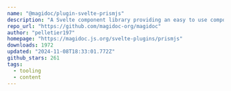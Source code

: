 ```yaml
---
name: "@magidoc/plugin-svelte-prismjs"
description: "A Svelte component library providing an easy to use component to display PrismJS code blocks"
repo_url: "https://github.com/magidoc-org/magidoc"
author: "pelletier197"
homepage: "https://magidoc.js.org/svelte-plugins/prismjs"
downloads: 1972
updated: "2024-11-08T18:33:01.772Z"
github_stars: 261
tags: 
  - tooling
  - content
---
```

